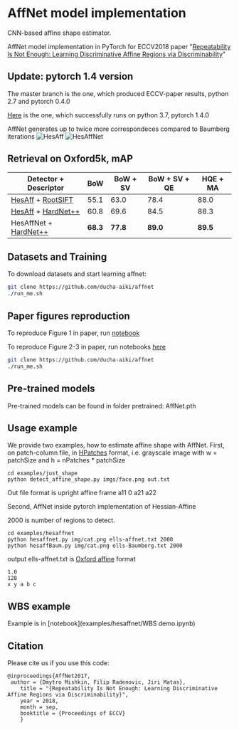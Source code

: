 # AffNet model implementation
CNN-based affine shape estimator.

AffNet model implementation in PyTorch for ECCV2018 paper "[Repeatability Is Not Enough: Learning Discriminative Affine Regions via Discriminability](https://arxiv.org/abs/1711.06704)"

## Update: pytorch 1.4 version

The master branch is the one, which produced ECCV-paper results, python 2.7 and pytorch 0.4.0 

[Here](https://github.com/ducha-aiki/affnet/tree/pytorch1-4_python3) is the one, which successfully runs on python 3.7, pytorch 1.4.0

AffNet generates up to twice more correspondeces compared to Baumberg iterations
![HesAff](imgs/graf16HesAff.jpg)
![HesAffNet](imgs/graf16HesAffNet.jpg)


## Retrieval on Oxford5k, mAP

| Detector + Descriptor | BoW  |  BoW + SV | BoW + SV + QE | HQE + MA |
| -----    | ----  |  ---- | ---- | ---- |
| [HesAff](https://github.com/perdoch/hesaff) + [RootSIFT](http://ieeexplore.ieee.org/document/6248018/)    | 55.1  |  63.0 | 78.4 | 88.0 |
| [HesAff](https://github.com/perdoch/hesaff) + [HardNet++](https://github.com/DagnyT/hardnet)   | 60.8  |  69.6 | 84.5 | 88.3 |
| HesAffNet + [HardNet++](https://github.com/DagnyT/hardnet)   | **68.3**  |  **77.8** | **89.0** | **89.5** |

## Datasets and Training

To download datasets and start learning affnet:

```bash
git clone https://github.com/ducha-aiki/affnet
./run_me.sh
```

## Paper figures reproduction

To reproduce Figure 1 in paper, run [notebook](examples/toy_example_figure1/Figure1.ipynb)


To reproduce Figure 2-3 in paper, run notebooks [here](examples/direct_shape_optimization)


```bash
git clone https://github.com/ducha-aiki/affnet
./run_me.sh
```


## Pre-trained models

Pre-trained models can be found in folder pretrained:  AffNet.pth

## Usage example

We provide two examples, how to estimate affine shape with AffNet. 
First, on patch-column file, in [HPatches](https://github.com/hpatches/hpatches-benchmark) format, i.e. grayscale image with w = patchSize and h = nPatches * patchSize

```
cd examples/just_shape
python detect_affine_shape.py imgs/face.png out.txt
```

Out file format is upright affine frame a11 0 a21 a22


Second, AffNet inside pytorch implementation of Hessian-Affine

2000 is number of regions to detect.

```
cd examples/hesaffnet
python hesaffnet.py img/cat.png ells-affnet.txt 2000
python hesaffBaum.py img/cat.png ells-Baumberg.txt 2000
```

output ells-affnet.txt is [Oxford affine](http://www.robots.ox.ac.uk/~vgg/research/affine/) format 
```
1.0
128
x y a b c 
```

## WBS example 


Example is in [notebook](examples/hesaffnet/WBS demo.ipynb)


## Citation

Please cite us if you use this code:

```
@inproceedings{AffNet2017,
 author = {Dmytro Mishkin, Filip Radenovic, Jiri Matas},
    title = "{Repeatability Is Not Enough: Learning Discriminative Affine Regions via Discriminability}",
    year = 2018,
    month = sep,
    booktitle = {Proceedings of ECCV}
    }
```
